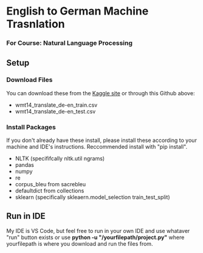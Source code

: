 # English to German Machine Trasnlation
### For Course: Natural Language Processing

## Setup
### Download Files
You can download these from the [Kaggle site](https://www.kaggle.com/datasets/mohamedlotfy50/wmt-2014-english-german) or through this Github above:
- wmt14_translate_de-en_train.csv
- wmt14_translate_de-en_test.csv

### Install Packages
If you don't already have these install, please install these according to your machine and IDE's instructions. Reccommended install with "pip install".
- NLTK (specififcally nltk.util ngrams)
- pandas
- numpy
- re
- corpus_bleu from sacrebleu
- defaultdict from collections
- sklearn (specifically skleaern.model_selection train_test_split)
  
## Run in IDE
My IDE is VS Code, but feel free to run in your own IDE and use whataver "run" button exists or use **python -u "/yourfilepath/project.py"** where yourfilepath is where you download and run the files from.
